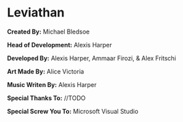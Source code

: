 # Leviathan

**Created By:**
Michael Bledsoe

**Head of Development:**
Alexis Harper

**Developed By:**
Alexis Harper,
Ammaar Firozi,
& Alex Fritschi

**Art Made By:**
Alice Victoria

**Music Writen By:**
Alexis Harper

**Special Thanks To:**
//TODO

**Special Screw You To:**
Microsoft Visual Studio
